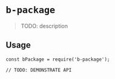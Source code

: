 # `b-package`

> TODO: description

## Usage

```
const bPackage = require('b-package');

// TODO: DEMONSTRATE API
```
